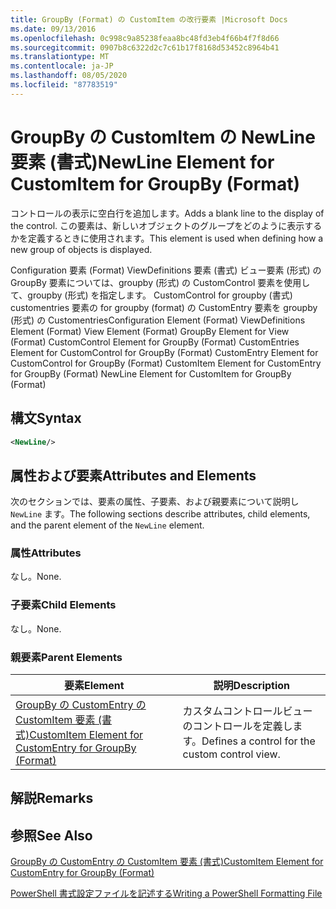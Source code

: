 ```yaml
---
title: GroupBy (Format) の CustomItem の改行要素 |Microsoft Docs
ms.date: 09/13/2016
ms.openlocfilehash: 0c998c9a85238feaa8bc48fd3eb4f66b4f7f8d66
ms.sourcegitcommit: 0907b8c6322d2c7c61b17f8168d53452c8964b41
ms.translationtype: MT
ms.contentlocale: ja-JP
ms.lasthandoff: 08/05/2020
ms.locfileid: "87783519"
---
```

# <a name="newline-element-for-customitem-for-groupby-format"></a><span data-ttu-id="6a8e3-102">GroupBy の CustomItem の NewLine 要素 (書式)</span><span class="sxs-lookup"><span data-stu-id="6a8e3-102">NewLine Element for CustomItem for GroupBy (Format)</span></span>

<span data-ttu-id="6a8e3-103">コントロールの表示に空白行を追加します。</span><span class="sxs-lookup"><span data-stu-id="6a8e3-103">Adds a blank line to the display of the control.</span></span> <span data-ttu-id="6a8e3-104">この要素は、新しいオブジェクトのグループをどのように表示するかを定義するときに使用されます。</span><span class="sxs-lookup"><span data-stu-id="6a8e3-104">This element is used when defining how a new group of objects is displayed.</span></span>

<span data-ttu-id="6a8e3-105">Configuration 要素 (Format) ViewDefinitions 要素 (書式) ビュー要素 (形式) の GroupBy 要素については、groupby (形式) の CustomControl 要素を使用して、groupby (形式) を指定します。 CustomControl for groupby (書式) customentries 要素の for groupby (format) の CustomEntry 要素を groupby (形式) の Customentries</span><span class="sxs-lookup"><span data-stu-id="6a8e3-105">Configuration Element (Format) ViewDefinitions Element (Format) View Element (Format) GroupBy Element for View (Format) CustomControl Element for GroupBy (Format) CustomEntries Element for CustomControl for GroupBy (Format) CustomEntry Element for CustomControl for GroupBy (Format) CustomItem Element for CustomEntry for GroupBy (Format) NewLine Element for CustomItem for GroupBy (Format)</span></span>

## <a name="syntax"></a><span data-ttu-id="6a8e3-106">構文</span><span class="sxs-lookup"><span data-stu-id="6a8e3-106">Syntax</span></span>

```xml
<NewLine/>
```

## <a name="attributes-and-elements"></a><span data-ttu-id="6a8e3-107">属性および要素</span><span class="sxs-lookup"><span data-stu-id="6a8e3-107">Attributes and Elements</span></span>

<span data-ttu-id="6a8e3-108">次のセクションでは、要素の属性、子要素、および親要素について説明し `NewLine` ます。</span><span class="sxs-lookup"><span data-stu-id="6a8e3-108">The following sections describe attributes, child elements, and the parent element of the `NewLine` element.</span></span>

### <a name="attributes"></a><span data-ttu-id="6a8e3-109">属性</span><span class="sxs-lookup"><span data-stu-id="6a8e3-109">Attributes</span></span>

<span data-ttu-id="6a8e3-110">なし。</span><span class="sxs-lookup"><span data-stu-id="6a8e3-110">None.</span></span>

### <a name="child-elements"></a><span data-ttu-id="6a8e3-111">子要素</span><span class="sxs-lookup"><span data-stu-id="6a8e3-111">Child Elements</span></span>

<span data-ttu-id="6a8e3-112">なし。</span><span class="sxs-lookup"><span data-stu-id="6a8e3-112">None.</span></span>

### <a name="parent-elements"></a><span data-ttu-id="6a8e3-113">親要素</span><span class="sxs-lookup"><span data-stu-id="6a8e3-113">Parent Elements</span></span>

|<span data-ttu-id="6a8e3-114">要素</span><span class="sxs-lookup"><span data-stu-id="6a8e3-114">Element</span></span>|<span data-ttu-id="6a8e3-115">説明</span><span class="sxs-lookup"><span data-stu-id="6a8e3-115">Description</span></span>|
|-------------|-----------------|
|[<span data-ttu-id="6a8e3-116">GroupBy の CustomEntry の CustomItem 要素 (書式)</span><span class="sxs-lookup"><span data-stu-id="6a8e3-116">CustomItem Element for CustomEntry for GroupBy (Format)</span></span>](./customitem-element-for-customentry-for-groupby-format.md)|<span data-ttu-id="6a8e3-117">カスタムコントロールビューのコントロールを定義します。</span><span class="sxs-lookup"><span data-stu-id="6a8e3-117">Defines a control for the custom control view.</span></span>|

## <a name="remarks"></a><span data-ttu-id="6a8e3-118">解説</span><span class="sxs-lookup"><span data-stu-id="6a8e3-118">Remarks</span></span>

## <a name="see-also"></a><span data-ttu-id="6a8e3-119">参照</span><span class="sxs-lookup"><span data-stu-id="6a8e3-119">See Also</span></span>

[<span data-ttu-id="6a8e3-120">GroupBy の CustomEntry の CustomItem 要素 (書式)</span><span class="sxs-lookup"><span data-stu-id="6a8e3-120">CustomItem Element for CustomEntry for GroupBy (Format)</span></span>](./customitem-element-for-customentry-for-groupby-format.md)

[<span data-ttu-id="6a8e3-121">PowerShell 書式設定ファイルを記述する</span><span class="sxs-lookup"><span data-stu-id="6a8e3-121">Writing a PowerShell Formatting File</span></span>](./writing-a-powershell-formatting-file.md)
